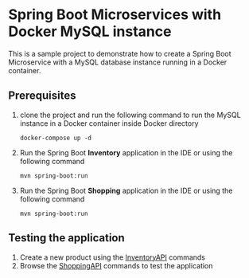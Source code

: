 # Spring Boot Microservices with Docker MySQL instance

This is a sample project to demonstrate how to create a Spring Boot Microservice with a MySQL database instance running in a Docker container.

## Prerequisites
1. clone the project and run the following command to run the MySQL instance in a Docker container inside Docker directory 

    `docker-compose up -d`
2. Run the Spring Boot **Inventory** application in the IDE or using the following command

    `mvn spring-boot:run`
3. Run the Spring Boot **Shopping** application in the IDE or using the following command

    `mvn spring-boot:run`

## Testing the application
1. Create a new product using the [InventoryAPI](Inventory/InventoryAPI.http) commands
2. Browse the [ShoppingAPI](Shopping/Shopping.http) commands to test the application

    